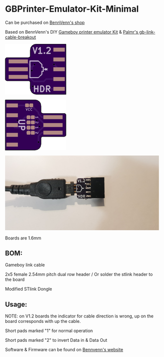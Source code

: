 # GBPrinter-Emulator-Kit-Minimal

Can be purchased on [BennVenn's shop](https://bennvenn.myshopify.com/products/gameboy-printer-emulator-kit)

Based on BennVenn's DIY [Gameboy printer emulator Kit](https://bennvenn.myshopify.com/products/gameboy-printer-emulator-kit) & [Palmr's gb-link-cable-breakout](https://github.com/Palmr/gb-link-cable)
 
 
 ![Front](Front.png)
 
 ![Back](Back.png)
 
 ![Board](photo.jpg)
 

Boards are 1.6mm

## BOM:

Gameboy link cable

2x5 female 2.54mm pitch dual row header / Or solder the stlink header to the board

Modified STlink Dongle

## Usage:

NOTE: on V1.2 boards the indicator for cable direction is wrong, up on the board corresponds with up the cable.

Short pads marked "1" for normal operation

Short pads marked "2" to invert Data in & Data Out

Software & Firmware can be found on [Bennvenn's website](https://bennvenn.myshopify.com/products/gameboy-printer-emulator-kit)
